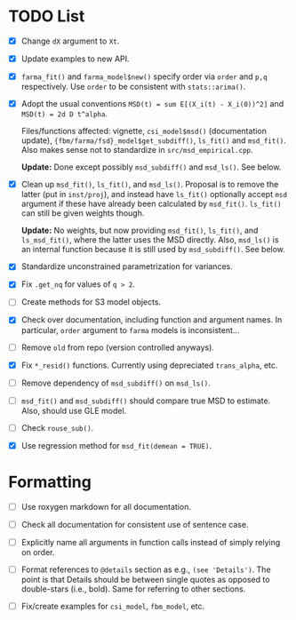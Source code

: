 # TODO List

- [x] Change `dX` argument to `Xt`.

- [x] Update examples to new API.

- [x] `farma_fit()` and `farma_model$new()` specify order via `order` and `p,q` respectively.  Use `order` to be consistent with `stats::arima()`.

- [x] Adopt the usual conventions `MSD(t) = sum E[(X_i(t) - X_i(0))^2]` and `MSD(t) = 2d D t^alpha`.

    Files/functions affected: vignette, `csi_model$msd()` (documentation update), `{fbm/farma/fsd}_model$get_subdiff()`, `ls_fit()` and `msd_fit()`.  Also makes sense not to standardize in `src/msd_empirical.cpp`.  
	
	**Update:** Done except possibly `msd_subdiff()` and `msd_ls()`.  See below.

- [x] Clean up `msd_fit()`, `ls_fit()`, and `msd_ls()`.  Proposal is to remove the latter (put in `inst/proj`), and instead have `ls_fit()` optionally accept `msd` argument if these have already been calculated by `msd_fit()`.  `ls_fit()` can still be given weights though.

	**Update:** No weights, but now providing `msd_fit()`, `ls_fit()`, and `ls_msd_fit()`, where the latter uses the MSD directly.  Also, `msd_ls()` is an internal function because it is still used by `msd_subdiff()`.  See below.
	
- [x] Standardize unconstrained parametrization for variances.

- [x] Fix `.get_nq` for values of `q > 2`.

- [ ] Create methods for S3 model objects.

- [x] Check over documentation, including function and argument names.  In particular, `order` argument to `farma` models is inconsistent...

- [ ] Remove `old` from repo (version controlled anyways).

- [x] Fix `*_resid()` functions.  Currently using depreciated `trans_alpha`, etc.

- [ ] Remove dependency of `msd_subdiff()` on `msd_ls()`.

- [ ] `msd_fit()` and `msd_subdiff()` should compare true MSD to estimate.  Also, should use GLE model.

- [ ] Check `rouse_sub()`.

- [x] Use regression method for `msd_fit(demean = TRUE)`.

# Formatting

- [ ] Use roxygen markdown for all documentation.

- [ ] Check all documentation for consistent use of sentence case.

- [ ] Explicitly name all arguments in function calls instead of simply relying on order.

- [ ] Format references to `@details` section as e.g., `(see 'Details')`.  The point is that Details should be between single quotes as opposed to double-stars (i.e., bold).  Same for referring to other sections.

- [ ] Fix/create examples for `csi_model`, `fbm_model`, etc.

